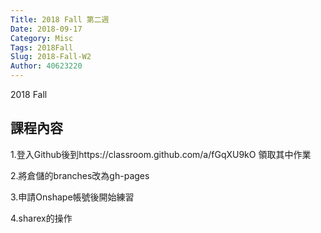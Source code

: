 ```yaml
---
Title: 2018 Fall 第二週
Date: 2018-09-17
Category: Misc
Tags: 2018Fall
Slug: 2018-Fall-W2
Author: 40623220
---
```


2018 Fall 

<!-- PELICAN_END_SUMMARY -->

課程內容
----

 1.登入Github後到https://classroom.github.com/a/fGqXU9kO 領取其中作業
 
2.將倉儲的branches改為gh-pages 

3.申請Onshape帳號後開始練習

4.sharex的操作


